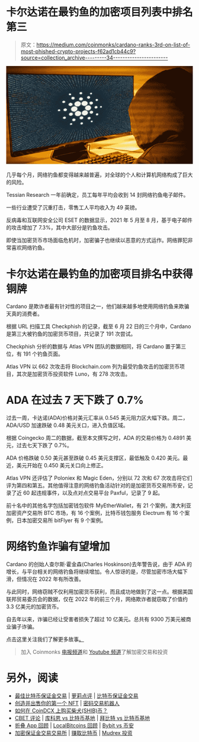# 卡尔达诺在最钓鱼的加密项目列表中排名第三

> 原文：<https://medium.com/coinmonks/cardano-ranks-3rd-on-list-of-most-phished-crypto-projects-f62ad1cb44c9?source=collection_archive---------34----------------------->

![](img/02a605f6565506bd35845775413c698b.png)

几乎每个月，网络钓鱼都变得越来越普遍，对全球的个人和计算机网络构成了巨大的风险。

Tessian Research 一年前确定，员工每年平均会收到 14 封网络钓鱼电子邮件。

一些行业遭受了沉重打击，零售工人平均收入为 49 英镑。

反病毒和互联网安全公司 ESET 的数据显示，2021 年 5 月至 8 月，基于电子邮件的攻击增加了 7.3%，其中大部分是钓鱼攻击。

即使当加密货币市场面临危机时，加密骗子也继续以恶意的方式运作。网络罪犯非常喜欢网络钓鱼。

# 卡尔达诺在最钓鱼的加密项目排名中获得铜牌

Cardano 是欺诈者最有针对性的项目之一，他们越来越多地使用网络钓鱼来欺骗天真的消费者。

根据 URL 扫描工具 Checkphish 的记录，截至 6 月 22 日的三个月中，Cardano 是第三大被钓鱼的加密货币项目，共记录了 191 次尝试。

Checkphish 分析的数据与 Atlas VPN 团队的数据相同，将 Cardano 置于第三位，有 191 个钓鱼页面。

Atlas VPN 以 662 次攻击将 Blockchain.com 列为最受钓鱼攻击的加密货币项目，其次是加密货币投资软件 Luno，有 278 次攻击。

# ADA 在过去 7 天下跌了 0.7%

过去一周，卡达诺(ADA)价格对美元汇率从 0.545 美元阻力区大幅下跌。周二，ADA/USD 加速跌破 0.48 美元关口，进入负值区域。

根据 Coingecko 周二的数据，截至本文撰写之时，ADA 的交易价格为 0.4891 美元，过去七天下跌了 0.7%。

ADA 价格跌破 0.50 美元甚至跌破 0.45 美元支撑区，最低触及 0.420 美元。最近，美元开始在 0.450 美元关口向上修正。

Atlas VPN 还评估了 Poloniex 和 Magic Eden，分别以 72 次和 67 次攻击将它们评为第四和第五。其他值得注意的网络钓鱼活动针对的是加密货币交易所币安，记录了近 60 起违规事件，以及点对点交易平台 Paxful，记录了 9 起。

前十名中的其他名字包括加密钱包软件 MyEtherWallet，有 21 个案例，澳大利亚加密资产交易所 BTC 市场，有 16 个案例，比特币钱包服务 Electrum 有 16 个案例，日本加密交易所 bitFlyer 有 9 个案例。

# 网络钓鱼诈骗有望增加

Cardano 的创始人查尔斯·霍金森(Charles Hoskinson)去年警告说，由于 ADA 的增长，与平台相关的网络钓鱼将继续增加。令人惊讶的是，尽管加密市场大幅下滑，但情况在 2022 年有所改善。

与此同时，网络窃贼不仅利用加密货币获利，而且成功地做到了这一点。根据美国联邦贸易委员会的数据，仅在 2022 年的前三个月，网络欺诈者就窃取了价值约 3.3 亿美元的加密货币。

自去年以来，诈骗已经让受害者损失了超过 10 亿美元。总共有 9300 万美元被商业骗子诈骗。

点击这里关注我们了解更多故事[。](http://t.me/etellworld)

> 加入 Coinmonks [电报频道](https://t.me/coincodecap)和 [Youtube 频道](https://www.youtube.com/c/coinmonks/videos)了解加密交易和投资

# 另外，阅读

*   [最佳比特币保证金交易](/coinmonks/bitcoin-margin-trading-exchange-bcbfcbf7b8e3) | [萝莉点评](/coinmonks/lolli-review-e6ddc7895ad8) | [比特币保证金交易](https://coincodecap.com/bityard-margin-trading)
*   [创造并出售你的第一个 NFT](https://coincodecap.com/create-nft) | [密码交易机器人](/coinmonks/crypto-trading-bot-c2ffce8acb2a)
*   [如何在 CoinDCX 上购买柴犬(SHIB)币？](https://coincodecap.com/buy-shiba-coindcx)
*   [CBET 评论](https://coincodecap.com/cbet-casino-review) | [库科恩 vs 比特币基地](https://coincodecap.com/kucoin-vs-coinbase) | [拜比特 vs 比特币基地](https://coincodecap.com/bybit-vs-coinbase)
*   [折叠 App 回顾](https://coincodecap.com/fold-app-review) | [LocalBitcoins 回顾](/coinmonks/localbitcoins-review-6cc001c6ed56) | [Bybit vs 币安](https://coincodecap.com/bybit-binance-moonxbt)
*   [加密保证金交易交易所](/coinmonks/crypto-margin-trading-exchanges-428b1f7ad108) | [赚取比特币](/coinmonks/earn-bitcoin-6e8bd3c592d9) | [Mudrex 投资](https://coincodecap.com/mudrex-invest-review-the-best-way-to-invest-in-crypto)